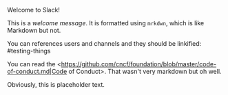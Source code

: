 Welcome to Slack!

This is a _welcome message_. It is formatted using `mrkdwn`, which is like Markdown but not.

You can references users and channels and they should be linkified: #testing-things

You can read the <https://github.com/cncf/foundation/blob/master/code-of-conduct.md|Code of Conduct>.
That wasn't very markdown but oh well.

Obviously, this is placeholder text.